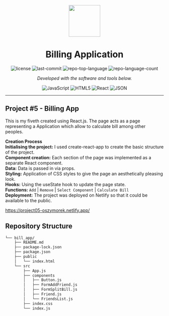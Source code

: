 <p align="center">
  <img src="https://cdn-icons-png.flaticon.com/512/6295/6295417.png" width="100" />
</p>
<p align="center">
    <h1 align="center">Billing Application</h1>
</p>

<p align="center">
	<img src="https://img.shields.io/github/license/oszymorek/bill_app?style=flat&color=0080ff" alt="license">
	<img src="https://img.shields.io/github/last-commit/oszymorek/bill_app?style=flat&logo=git&logoColor=white&color=0080ff" alt="last-commit">
	<img src="https://img.shields.io/github/languages/top/oszymorek/bill_app?style=flat&color=0080ff" alt="repo-top-language">
	<img src="https://img.shields.io/github/languages/count/oszymorek/bill_app?style=flat&color=0080ff" alt="repo-language-count">
<p>
<p align="center">
		<em>Developed with the software and tools below.</em>
</p>
<p align="center">
	<img src="https://img.shields.io/badge/JavaScript-F7DF1E.svg?style=flat&logo=JavaScript&logoColor=black" alt="JavaScript">
	<img src="https://img.shields.io/badge/HTML5-E34F26.svg?style=flat&logo=HTML5&logoColor=white" alt="HTML5">
	<img src="https://img.shields.io/badge/React-61DAFB.svg?style=flat&logo=React&logoColor=black" alt="React">
	<img src="https://img.shields.io/badge/JSON-000000.svg?style=flat&logo=JSON&logoColor=white" alt="JSON">
</p>
<hr>

## Project #5 - Billing App

This is my fiveth created using React.js. The page acts as a page representing a Application which allow to calculate bill among other peoples.

<strong>Creation Process</strong> </br>
<strong>Initialising the project:</strong> I used create-react-app to create the basic structure of the project.</br>
<strong>Component creation:</strong> Each section of the page was implemented as a separate React component.</br>
<strong>Data:</strong> Data is passed in via props.</br>
<strong>Styling:</strong> Application of CSS styles to give the page an aesthetically pleasing look.</br>
<strong>Hooks:</strong> Using the useState hook to update the page state.</br>
<strong>Functions:</strong> `Add` | `Remove` | `Select Component` | `Calculate Bill` </br>
<strong>Deployment:</strong> The project was deployed on Netlify so that it could be available to the public.</br>

https://project05-oszymorek.netlify.app/


##  Repository Structure

```sh
└── bill_app/
    ├── README.md
    ├── package-lock.json
    ├── package.json
    ├── public
    │   └── index.html
    └── src
        ├── App.js
        ├── components
        │   ├── Button.js
        │   ├── FormAddFriend.js
        │   ├── FormSplitBill.js
        │   ├── Friend.js
        │   └── FriendsList.js
        ├── index.css
        └── index.js
```

